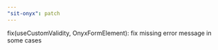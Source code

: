 ```yaml
---
"sit-onyx": patch
---
```


fix(useCustomValidity, OnyxFormElement): fix missing error message in some cases
